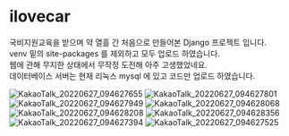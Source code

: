 # ilovecar

국비지원교육을 받으며 약 열흘 간 처음으로 만들어본 Django 프로젝트 입니다.  
venv 밑의 site-packages 를 제외하고 모두 업로드 하였습니다.  
웹에 관해 무지한 상태에서 무작정 도전해 아주 고생했었네요.  
데이터베이스 서버는 현재 리눅스 mysql 에 있고 코드만 업로드 하였습니다.  


![KakaoTalk_20220627_094627655](https://user-images.githubusercontent.com/97587597/176093563-2919b7b9-f230-4a10-8d57-1331950e6b1f.jpg)
![KakaoTalk_20220627_094627801](https://user-images.githubusercontent.com/97587597/176093569-01161c06-85ce-4e2f-8731-4ff7c6cb11de.jpg)
![KakaoTalk_20220627_094627949](https://user-images.githubusercontent.com/97587597/176093572-9ff6e6bc-b5a2-4903-9ef6-56b498e13f37.jpg)
![KakaoTalk_20220627_094628068](https://user-images.githubusercontent.com/97587597/176093575-61c10f05-a548-4dab-952f-fcdf481c6675.jpg)
![KakaoTalk_20220627_094628208](https://user-images.githubusercontent.com/97587597/176093577-c344d9ce-7277-4537-bcea-e9147d40f533.jpg)
![KakaoTalk_20220627_094628356](https://user-images.githubusercontent.com/97587597/176093579-58cba567-7199-42c3-b7b7-fb6be0d48ced.jpg)
![KakaoTalk_20220627_094627394](https://user-images.githubusercontent.com/97587597/176093581-4d5d3a55-c40b-473e-a9c0-d25c27985154.jpg)
![KakaoTalk_20220627_094627525](https://user-images.githubusercontent.com/97587597/176093582-3727309f-9076-48ac-8948-1ba95d1efe7a.jpg)
